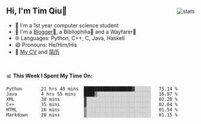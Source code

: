 <p>
<img src="https://github-readme-stats.vercel.app/api?username=qyxtim&show_icons=true" alt="stats" align="right" style="padding-top:20px"/>
</p>

## Hi, I'm Tim Qiu👋

- 🔭 I'm a 1st year computer science student
- 🌱 I'm a [Blogger](https://blog.blinkstar.cn)📝, a Bibliophilia📕 and a Wayfarer🚶
- 🌐 Languages: Python, C++, C, Java, Haskell
- 😄 Pronouns: He/Him/His
- 📄 [My CV](./cv.pdf) and [简历](./cv-ch.pdf)

<br>

📊 **This Week I Spent My Time On:**
<!--START_SECTION:waka-->

```text
Python       21 hrs 49 mins  ██████████████████▓░░░░░░   75.14 %
Java         4 hrs 55 mins   ████▒░░░░░░░░░░░░░░░░░░░░   16.97 %
XML          38 mins         ▓░░░░░░░░░░░░░░░░░░░░░░░░   02.20 %
C++          35 mins         ▓░░░░░░░░░░░░░░░░░░░░░░░░   02.04 %
HTML         26 mins         ▒░░░░░░░░░░░░░░░░░░░░░░░░   01.54 %
Markdown     20 mins         ▒░░░░░░░░░░░░░░░░░░░░░░░░   01.15 %
```

<!--END_SECTION:waka-->
